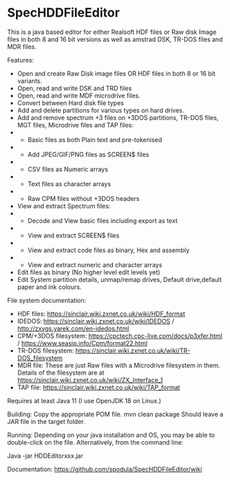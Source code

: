 # SpecHDDFileEditor
This is a java based editor for either Realsoft HDF files or Raw disk Image files in both 8 and 16 bit versions as well as amstrad DSK, TR-DOS files and MDR files.

Features:
* Open and create Raw Disk image files OR HDF files in both 8 or 16 bit variants. 
* Open, read and write DSK and TRD files
* Open, read and write MDF microdrive files.
* Convert between Hard disk file types
* Add and delete partitions for various types on hard drives.
* Add and remove spectrum +3 files on +3DOS partitions, TR-DOS files, MGT files, Microdrive files and TAP files:
* * Basic files as both Plain text and pre-tokenised
* * Add JPEG/GIF/PNG files as SCREEN$ files
* * CSV files as Numeric arrays
* * Text files as character arrays
* * Raw CPM files without +3DOS headers 
* View and extract Spectrum files:
* * Decode and View basic files including export as text
* * View and extract SCREEN$ files
* * View and extract code files as binary, Hex and assembly
* * View and extract numeric and character arrays
* Edit files as binary (No higher level edit levels yet)
* Edit System partition details, unmap/remap drives, Default drive,default paper and ink colours.

File system documentation:
* HDF files: https://sinclair.wiki.zxnet.co.uk/wiki/HDF_format
* IDEDOS: https://sinclair.wiki.zxnet.co.uk/wiki/IDEDOS / http://zxvgs.yarek.com/en-idedos.html
* CPM/+3DOS filesystem: https://cpctech.cpc-live.com/docs/p3xfer.html / https://www.seasip.info/Cpm/format22.html
* TR-DOS filesystem: https://sinclair.wiki.zxnet.co.uk/wiki/TR-DOS_filesystem
* MDR file: These are just Raw files with a Microdrive filesystem in them. Details of the filesystem are at  https://sinclair.wiki.zxnet.co.uk/wiki/ZX_Interface_1
* TAP file: https://sinclair.wiki.zxnet.co.uk/wiki/TAP_format

Requires at least Java 11 (I use OpenJDK 18 on Linux.)

Building:
Copy the appropriate POM file. 
mvn clean package
Should leave a JAR file in the target folder. 

Running:
Depending on your java installation and OS, you may be able to double-click on the file. 
Alternatively, from the command line:

  Java -jar HDDEditorxxx.jar
  
Documentation:
https://github.com/spodula/SpecHDDFileEditor/wiki
  

